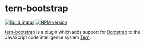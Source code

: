 # tern-bootstrap

[![Build Status](https://secure.travis-ci.org/angelozerr/tern-bootstrap.png)](http://travis-ci.org/angelozerr/tern-bootstrap)
[![NPM version](https://img.shields.io/npm/v/tern-bootstrap.svg)](https://www.npmjs.org/package/tern-bootstrap)

[tern-bootstrap](https://github.com/angelozerr/tern-bootstrap) is a plugin which adds support for [Bootstrap](http://getbootstrap.com/) to the JavaScript code intelligence system [Tern](http://ternjs.net/).